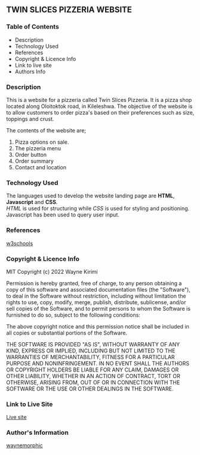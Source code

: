 ## TWIN SLICES PIZZERIA WEBSITE 

### Table of Contents
* Description
* Technology Used
* References
* Copyright & Licence Info
* Link to live site
* Authors Info

### Description
This is a website for a pizzeria called Twin Slices Pizzeria. It is a pizza shop 
located along Oloitoktok road, in Kileleshwa. The objective of the website is to 
allow customers to order pizza's based on their preferences such as size, toppings and crust.
   
The contents of the website are; 
1. Pizza options on sale.
2. The pizzeria menu
3. Order button
4. Order summary
5. Contact and location

### Technology Used
The languages used to develop the website landing page are **HTML**, **Javascript** and **CSS**.  
_HTML_ is used for structuring while _CSS_ is used for styling and positioning. Javascript has been used to query user input.

### References
[w3schools](https://www.w3schools.com)

### Copyright & Licence Info
MIT Copyright (c) 2022 Wayne Kirimi

Permission is hereby granted, free of charge, to any person obtaining a copy of this software and associated documentation files (the "Software"), to deal in the Software without restriction, including without limitation the rights to use, copy, modify, merge, publish, distribute, sublicense, and/or sell copies of the Software, and to permit persons to whom the Software is furnished to do so, subject to the following conditions:

The above copyright notice and this permission notice shall be included in all copies or substantial portions of the Software.

THE SOFTWARE IS PROVIDED "AS IS", WITHOUT WARRANTY OF ANY KIND, EXPRESS OR IMPLIED, INCLUDING BUT NOT LIMITED TO THE WARRANTIES OF MERCHANTABILITY, FITNESS FOR A PARTICULAR PURPOSE AND NONINFRINGEMENT. IN NO EVENT SHALL THE AUTHORS OR COPYRIGHT HOLDERS BE LIABLE FOR ANY CLAIM, DAMAGES OR OTHER LIABILITY, WHETHER IN AN ACTION OF CONTRACT, TORT OR OTHERWISE, ARISING FROM, OUT OF OR IN CONNECTION WITH THE SOFTWARE OR THE USE OR OTHER DEALINGS IN THE SOFTWARE.
### Link to Live Site
[Live site](waynemorphic.github.io/pizzeria/)

### Author's Information
[waynemorphic](https://github.com/waynemorphic)
